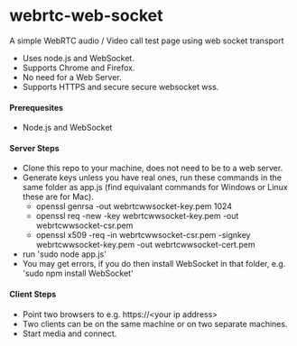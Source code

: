 webrtc-web-socket
=================                                                                                                                                                                                                                    

A simple WebRTC audio / Video call test page using web socket transport
- Uses node.js and WebSocket.
- Supports Chrome and Firefox.
- No need for a Web Server.
- Supports HTTPS and secure secure websocket wss.


####  Prerequesites

- Node.js and WebSocket 


####  Server Steps 

- Clone this repo to your machine, does not need to be to a web server.
- Generate keys unless you have real ones, run these commands in the same folder as app.js (find equivalant commands for Windows or Linux these are for Mac).
  -  openssl genrsa -out webrtcwwsocket-key.pem 1024
  -  openssl req -new -key webrtcwwsocket-key.pem -out webrtcwwsocket-csr.pem
  -  openssl x509 -req -in webrtcwwsocket-csr.pem -signkey webrtcwwsocket-key.pem -out webrtcwwsocket-cert.pem
- run   'sudo node app.js'
- You may get errors, if you do then install WebSocket in that folder, e.g. 'sudo npm install WebSocket'


####  Client Steps

- Point two browsers to  e.g. https://\<your ip address\>
- Two clients can be on the same machine or on two separate machines.
- Start media and connect.
